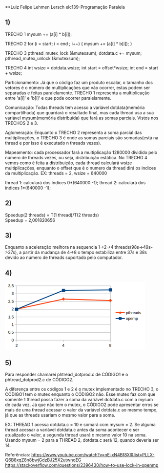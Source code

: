 **Luiz Felipe Lehmen Lersch
elc139-Programação Paralela

## 1)
TRECHO 1
mysum += (a[i] * b[i]);

TRECHO 2
for (i = start; i < end ; i++)  {
         mysum += (a[i] * b[i]);
} 

TRECHO 3
pthread_mutex_lock (&mutexsum);
dotdata.c += mysum;
pthread_mutex_unlock (&mutexsum);

TRECHO 4
int wsize = dotdata.wsize;
int start = offset*wsize;
int end = start + wsize;

Particionamento: Já que o código faz um produto escalar, o tamanho dos vetores é o número de multiplicações que vão ocorrer, estas podem ser separadas e feitas paralelamente. TRECHO 1 representa a multiplicação entre 'a[i]' e 'b[i]' e que pode ocorrer paralelamente.
 

Comunicação: Todas threads tem acesso a variável dotdata(memória compartilhada) que guardará o resultado final,
 mas cada thread usa a sua variável mysum(memória distribuída) que fará as somas parciais. Vistos nos TRECHOS 2 e 3.

Aglomeração: Enquanto o TRECHO 2 representa a soma parcial das multiplicações, o TRECHO 3 é onde as somas parciais são somadas(está na thread e por isso é executado n threads vezes).

Mapeamento: cada processador fará a multiplicação 1280000 dividido pelo número de threads vezes, ou seja, distribuição estática. No TRECHO 4 vemos como é feita a distribuição, cada thread calculará wsize multiplicações, enquanto o offset que é o numero da thread dirá os indices da multiplicação.
EX: threads = 2, wsize = 640000
     
thread 1:  calculará dos índices 0*(640000 -1);
thread 2:  calculará dos índices 1*(640000 -1);

## 2)
Speedup(2 threads) = T(1 thread)/T(2 threads)</br>Speedup = 2,001820656


## 3)
Enquanto a aceleração melhora na sequencia 1->2->4 threads(98s->49s->37s), a partir da mudança de 4->8 o tempo estabiliza entre 37s e 38s devido ao número de threads suportado pelo computador.

## 4)
![Gráfico](Imagens/GRAFICO.png)

## 5)
Para responder chamarei phtread_dotprod.c de CÓDIGO1 e o phtread_dotprod2.c de CÓDIGO2.

A diferença entre os códigos 1 e 2 é o mutex implementado no TRECHO 3, o CÓDIGO1 tem o mutex enquanto o CÓDIGO2 não. Esse mutex faz com que somente 1 thread possa fazer a soma da variável dotdata.c com a mysum de cada vez. Já que não tem o mutex, o CÓDIGO2 pode apresentar erros se mais de uma thread acessar o valor da variável dotdata.c ao mesmo tempo, já que as threads usariam o mesmo valor para a soma.

EX: THREAD 1 acessa dotdata.c = 10 e somará com mysum = 2. Se alguma thread acessar a variável dotdata.c antes da soma acontecer e ser atualizado o valor, a segunda thread usará o mesmo valor 10 na soma. Usando mysum = 2 para a THREAD 2, dotdata.c será 12, quando deveria ser 14.


Referências: 
https://www.youtube.com/watch?v=nE-xN4Bf8XI&list=PLLX-Q6B8xqZ8n8bwjGdzBJ25X2utwnoEG
https://stackoverflow.com/questions/2396430/how-to-use-lock-in-openmp
